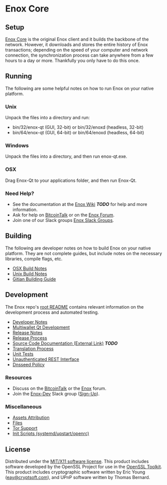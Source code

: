 Enox Core
=====================

Setup
---------------------
[Enox Core](http://enox.org/wallet) is the original Enox client and it builds the backbone of the network. However, it downloads and stores the entire history of Enox transactions; depending on the speed of your computer and network connection, the synchronization process can take anywhere from a few hours to a day or more. Thankfully you only have to do this once.

Running
---------------------
The following are some helpful notes on how to run Enox on your native platform.

### Unix

Unpack the files into a directory and run:

- bin/32/enox-qt (GUI, 32-bit) or bin/32/enoxd (headless, 32-bit)
- bin/64/enox-qt (GUI, 64-bit) or bin/64/enoxd (headless, 64-bit)

### Windows

Unpack the files into a directory, and then run enox-qt.exe.

### OSX

Drag Enox-Qt to your applications folder, and then run Enox-Qt.

### Need Help?

* See the documentation at the [Enox Wiki](https://en.bitcoin.it/wiki/Main_Page) ***TODO***
for help and more information.
* Ask for help on [BitcoinTalk](https://bitcointalk.org/index.php?topic=1262920.0) or on the [Enox Forum](http://forum.enox.org/).
* Join one of our Slack groups [Enox Slack Groups](https://enox.org/slack-logins/).

Building
---------------------
The following are developer notes on how to build Enox on your native platform. They are not complete guides, but include notes on the necessary libraries, compile flags, etc.

- [OSX Build Notes](build-osx.md)
- [Unix Build Notes](build-unix.md)
- [Gitian Building Guide](gitian-building.md)

Development
---------------------
The Enox repo's [root README](https://github.com/enoxproject/Enox/blob/master/README.md) contains relevant information on the development process and automated testing.

- [Developer Notes](developer-notes.md)
- [Multiwallet Qt Development](multiwallet-qt.md)
- [Release Notes](release-notes.md)
- [Release Process](release-process.md)
- [Source Code Documentation (External Link)](https://dev.visucore.com/bitcoin/doxygen/) ***TODO***
- [Translation Process](translation_process.md)
- [Unit Tests](unit-tests.md)
- [Unauthenticated REST Interface](REST-interface.md)
- [Dnsseed Policy](dnsseed-policy.md)

### Resources

* Discuss on the [BitcoinTalk](https://bitcointalk.org/index.php?topic=1262920.0) or the [Enox](http://forum.enox.org/) forum.
* Join the [Enox-Dev](https://enox-dev.slack.com/) Slack group ([Sign-Up](https://enox-dev.herokuapp.com/)).

### Miscellaneous
- [Assets Attribution](assets-attribution.md)
- [Files](files.md)
- [Tor Support](tor.md)
- [Init Scripts (systemd/upstart/openrc)](init.md)

License
---------------------
Distributed under the [MIT/X11 software license](http://www.opensource.org/licenses/mit-license.php).
This product includes software developed by the OpenSSL Project for use in the [OpenSSL Toolkit](https://www.openssl.org/). This product includes
cryptographic software written by Eric Young ([eay@cryptsoft.com](mailto:eay@cryptsoft.com)), and UPnP software written by Thomas Bernard.
